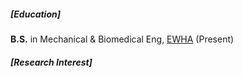 <p></p>

##### [Education]
**B.S.** in  Mechanical & Biomedical Eng, [EWHA](http://www.ewha.ac.kr/ewha/index.do) (Present)

##### [Research Interest]
